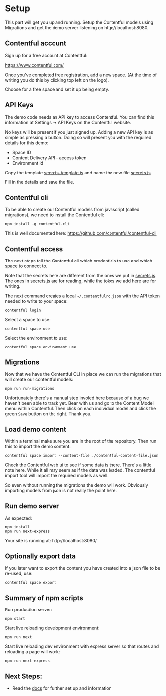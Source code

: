 # Setup

This part will get you up and running. Setup the Contentful models using
Migrations and get the demo server listening on http://localhost:8080.

## Contentful account

Sign up for a free account at Contentful:

https://www.contentful.com/

Once you've completed free registration, add a new space. (At the time of
writing you do this by clicking top left on the logo).

Choose for a free space and set it up being empty.


## API Keys

The demo code needs an API key to access Contentful. You can find this
information at Settings -> API Keys on the Contentful website.

No keys will be present if you just signed up. Adding a new API key is as simple
as pressing a button. Doing so will present you with the required details for
this demo:

- Space ID
- Content Delivery API - access token
- Environment id

Copy the template [secrets-template.js](/src/contentful/secrets-template.js) and
name the new file [secrets.js](/src/contentful/secrets.js)

Fill in the details and save the file.


## Contentful cli

To be able to create our Contentful models from javascript (called migrations),
we need to install the Contentful cli:

```
npm install -g contentful-cli
```

This is well documented here: https://github.com/contentful/contentful-cli


## Contentful access

The next steps tell the Contentful cli which credentials to use and which
space to connect to.

Note that the secrets here are different from the ones we put in
[secrets.js](/src/contentful/secrets.js). The ones in
[secrets.js](/src/contentful/secrets.js) are for reading, while the tokes we add
here are for writing.

The next command creates a local `~/.contentfulrc.json` with the API token
needed to write to your space:
```
contentful login
```

Select a space to use:
```
contentful space use
```

Select the environment to use:
```
contentful space environment use
```

## Migrations

Now that we have the Contentful CLI in place we can run the migrations that will
create our contentful models:
```
npm run run-migrations
```

Unfortunately there's a manual step involed here because of a bug we haven't
been able to track yet. Bear with us and go to the Content Model menu within
Contentful. Then click on each individual model and click the green `Save`
button on the right. Thank you.


## Load demo content

Within a terminal make sure you are in the root of the repository. Then run this to
import the demo content:

```
contentful space import --content-file ./contentful-content-file.json
```

Check the Contentful web ui to see if some data is there. There's a little
note here. While it all may seem as if the data was loaded. The contentful
import tool will import the required models as well. 

So even without running the migrations the demo will work. Obviously importing
models from json is not really the point here.


## Run demo server

As expected:

```
npm install
npm run next-express
```

Your site is running at: http://localhost:8080/


## Optionally export data

If you later want to export the content you have created into a json file to be re-used, use:

```
contentful space export
```

## Summary of npm scripts

Run production server:
```
npm start
```

Start live reloading development environment:
```
npm run next
```

Start live reloading dev environment with express server so that routes and
reloading a page will work:
```
npm run next-express
```

## Next Steps:

- Read the [docs](./architecture/architecture.md) for further set up and information

